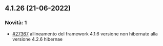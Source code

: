 ## 4.1.26 (21-06-2022)

### Novità: 1
- [#27367](https://parermine.regione.emilia-romagna.it/issues/27367) allineamento del framework 4.1.6 versione non hibernate alla versione 4.2.6 hibernae
